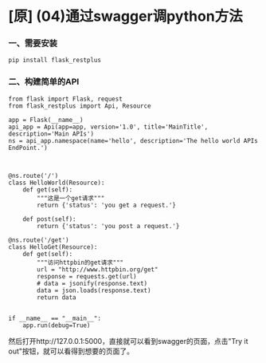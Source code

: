 # [原] (04)通过swagger调python方法

### 一、需要安装

```
pip install flask_restplus
```

### 二、构建简单的API

```
from flask import Flask, request
from flask_restplus import Api, Resource

app = Flask(__name__)
api_app = Api(app=app, version='1.0', title='MainTitle', description='Main APIs')
ns = api_app.namespace(name='hello', description='The hello world APIs EndPoint.')



@ns.route('/')
class HelloWorld(Resource):
    def get(self):
        """这是一个get请求"""
        return {'status': 'you get a request.'}

    def post(self):
        return {'status': 'you post a request.'}
  
@ns.route('/get')
class HelloGet(Resource):
    def get(self):
        """访问httpbin的get请求"""
        url = "http://www.httpbin.org/get"
        response = requests.get(url)
        # data = jsonify(response.text)
        data = json.loads(response.text)
        return data


if __name__ == "__main__":
    app.run(debug=True)

```

然后打开http://127.0.0.1:5000，直接就可以看到swagger的页面，点击"Try it out"按钮，就可以看得到想要的页面了。